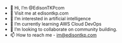 - 👋 Hi, I’m @EdisonTKPcom
- 🌱 Visit me at edisontkp.com
- 👀 I’m interested in artificial intelligence
- 🌱 I’m currently learning AWS Cloud DevOps
- 💞️ I’m looking to collaborate on community building.
- 📫 How to reach me - im@edisontkp.com

<!---
EdisonTKPcom/EdisonTKPcom is a ✨ special ✨ repository because its `README.md` (this file) appears on your GitHub profile.
You can click the Preview link to take a look at your changes.
--->
